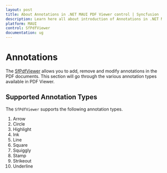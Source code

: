 ```yaml
---
layout: post
title: About Annotations in .NET MAUI PDF Viewer control | Syncfusion
description: Learn here all about introduction of Annotations in .NET MAUI PDF Viewer (SfPdfViewer) control, its functionalites and more.
platform: MAUI
control: SfPdfViewer
documentation: ug
---
```


# Annotations

The [SfPdfViewer](https://help.syncfusion.com/cr/maui/Syncfusion.Maui.PdfViewer.SfPdfViewer.html) allows you to add, remove and modify annotations in the PDF documents. This section will go through the various annotation types available in PDF Viewer.

## Supported Annotation Types

The `SfPdfViewer` supports the following annotation types.

1. Arrow
2. Circle
3. Highlight
4. Ink
5. Line
6. Square
7. Squiggly
8. Stamp
9. Strikeout
10. Underline